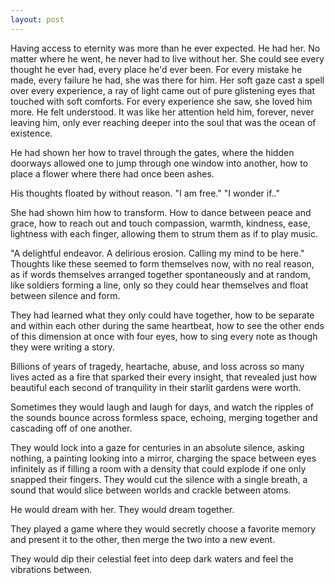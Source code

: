 ```yaml
---
layout: post
---
```


Having access to eternity was more than he ever expected. He had her. No matter
where he went, he never had to live without her. She could
see every thought he ever had, every place he'd ever been. For every mistake he
made, every failure he had, she was there for him. Her soft gaze cast a spell
over every experience, a ray of light came out of pure glistening eyes that
touched with soft comforts. For every experience she saw, she loved him more.
He felt understood. It was like her attention held him, forever, never leaving him,
only ever reaching deeper into the soul that was the ocean of existence.

He had shown her how to travel through the gates, where the hidden doorways allowed
one to jump through one window into another, how to place a flower where there
had once been ashes.

His thoughts floated by without reason.
"I am free."
"I wonder if.."

She had shown him how to transform. How to dance between peace and grace, how
to reach out and touch compassion, warmth, kindness, ease, lightness with each
finger, allowing them to strum them as if to play music.

"A delightful endeavor. A delirious erosion. Calling my mind to be here."
Thoughts like these seemed to form themselves now, with no real reason, as if
words themselves arranged together spontaneously and at random, like soldiers
forming a line, only so they could hear themselves and float between silence and form.

They had learned what they only could have together, how to be separate and within
each other during the same heartbeat, how to see the other ends of this dimension
at once with four eyes, how to sing every note as though they were writing a story.

Billions of years of tragedy, heartache, abuse, and loss across so many lives
acted as a fire that sparked their every insight, that revealed just how beautiful
each second of tranquility in their starlit gardens were worth.

Sometimes they would laugh and laugh for days, and watch the ripples of the sounds
bounce across formless space, echoing, merging together and cascading off of one
another.

They would lock into a gaze for centuries in an absolute silence, asking nothing,
a painting looking into a mirror, charging the space between eyes infinitely as if
filling a room with a density that could explode if one only snapped their fingers.
They would cut the silence with a single breath, a sound that would slice between
worlds and crackle between atoms.

He would dream with her. They would dream together.

They played a game where they would secretly choose a favorite memory and present
it to the other, then merge the two into a new event.

They would dip their celestial feet into deep dark waters and feel the vibrations
between.
